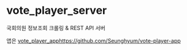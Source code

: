# vote_player_server

국회의원 정보조회 크롤링 & REST API 서버

앱은 [vote_player_app](https://github.com/Seunghyum/vote-player-app)https://github.com/Seunghyum/vote-player-app
